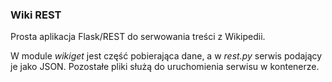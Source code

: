 ### Wiki REST

Prosta aplikacja Flask/REST do serwowania treści z Wikipedii.

W module *wikiget* jest część pobierająca dane, a w *rest.py* serwis
podający je jako JSON. Pozostałe pliki służą do uruchomienia serwisu
w kontenerze.
